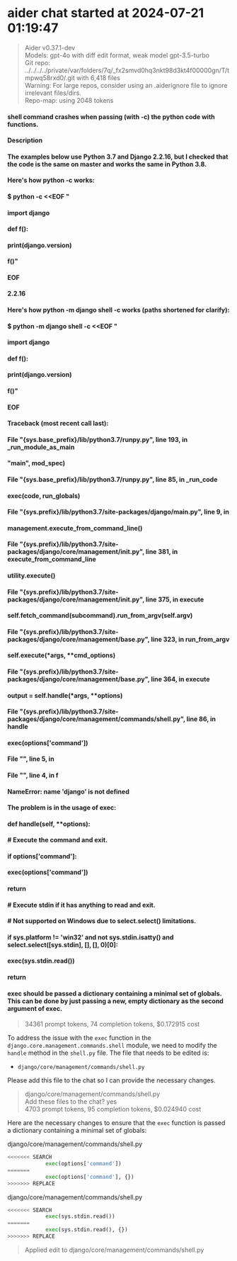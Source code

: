 
# aider chat started at 2024-07-21 01:19:47

> Aider v0.37.1-dev  
> Models: gpt-4o with diff edit format, weak model gpt-3.5-turbo  
> Git repo: ../../../../private/var/folders/7q/_fx2smvd0hq3nkt98d3kt4f00000gn/T/tmpwq58rxd0/.git with 6,418 files  
> Warning: For large repos, consider using an .aiderignore file to ignore irrelevant files/dirs.  
> Repo-map: using 2048 tokens  

#### shell command crashes when passing (with -c) the python code with functions.  
#### Description  
#### 	  
#### The examples below use Python 3.7 and Django 2.2.16, but I checked that the code is the same on master and works the same in Python 3.8.  
#### Here's how ​python -c works:  
#### $ python -c <<EOF "   
#### import django  
#### def f():  
#### 		print(django.__version__)  
#### f()"  
#### EOF  
#### 2.2.16  
#### Here's how ​python -m django shell -c works (paths shortened for clarify):  
#### $ python -m django shell -c <<EOF "  
#### import django  
#### def f():  
#### 		print(django.__version__)  
#### f()"  
#### EOF  
#### Traceback (most recent call last):  
####  File "{sys.base_prefix}/lib/python3.7/runpy.py", line 193, in _run_module_as_main  
#### 	"__main__", mod_spec)  
####  File "{sys.base_prefix}/lib/python3.7/runpy.py", line 85, in _run_code  
#### 	exec(code, run_globals)  
####  File "{sys.prefix}/lib/python3.7/site-packages/django/__main__.py", line 9, in <module>  
#### 	management.execute_from_command_line()  
####  File "{sys.prefix}/lib/python3.7/site-packages/django/core/management/__init__.py", line 381, in execute_from_command_line  
#### 	utility.execute()  
####  File "{sys.prefix}/lib/python3.7/site-packages/django/core/management/__init__.py", line 375, in execute  
#### 	self.fetch_command(subcommand).run_from_argv(self.argv)  
####  File "{sys.prefix}/lib/python3.7/site-packages/django/core/management/base.py", line 323, in run_from_argv  
#### 	self.execute(*args, **cmd_options)  
####  File "{sys.prefix}/lib/python3.7/site-packages/django/core/management/base.py", line 364, in execute  
#### 	output = self.handle(*args, **options)  
####  File "{sys.prefix}/lib/python3.7/site-packages/django/core/management/commands/shell.py", line 86, in handle  
#### 	exec(options['command'])  
####  File "<string>", line 5, in <module>  
####  File "<string>", line 4, in f  
#### NameError: name 'django' is not defined  
#### The problem is in the ​usage of ​exec:  
#### 	def handle(self, **options):  
#### 		# Execute the command and exit.  
#### 		if options['command']:  
#### 			exec(options['command'])  
#### 			return  
#### 		# Execute stdin if it has anything to read and exit.  
#### 		# Not supported on Windows due to select.select() limitations.  
#### 		if sys.platform != 'win32' and not sys.stdin.isatty() and select.select([sys.stdin], [], [], 0)[0]:  
#### 			exec(sys.stdin.read())  
#### 			return  
#### exec should be passed a dictionary containing a minimal set of globals. This can be done by just passing a new, empty dictionary as the second argument of exec.  
> 34361 prompt tokens, 74 completion tokens, $0.172915 cost  

To address the issue with the `exec` function in the `django.core.management.commands.shell` module, we need to modify the `handle` method in the `shell.py` file. The file that needs to be edited is:

- `django/core/management/commands/shell.py`

Please add this file to the chat so I can provide the necessary changes.

> django/core/management/commands/shell.py  
> Add these files to the chat? yes  
> 4703 prompt tokens, 95 completion tokens, $0.024940 cost  

Here are the necessary changes to ensure that the `exec` function is passed a dictionary containing a minimal set of globals:

django/core/management/commands/shell.py
```python
<<<<<<< SEARCH
            exec(options['command'])
=======
            exec(options['command'], {})
>>>>>>> REPLACE
```

django/core/management/commands/shell.py
```python
<<<<<<< SEARCH
            exec(sys.stdin.read())
=======
            exec(sys.stdin.read(), {})
>>>>>>> REPLACE
```

> Applied edit to django/core/management/commands/shell.py  

